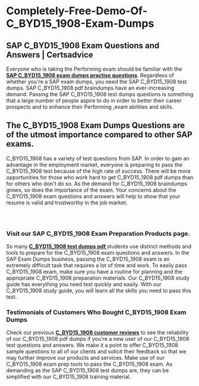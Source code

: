# Completely-Free-Demo-Of-C_BYD15_1908-Exam-Dumps
<h2><strong>SAP C_BYD15_1908 Exam Questions and Answers | Certsadvice</strong></h2> <p>Everyone who is taking the Performing exam should be familiar with the <a href="http://www.certsadvice.com/sap/c_byd15_1908-practice-questions"><strong>SAP C_BYD15_1908 exam dumps practise questions</strong></a>. Regardless of whether you&#39;re a SAP exam dumps, you need the SAP C_BYD15_1908 test dumps. SAP C_BYD15_1908 pdf braindumps have an ever-increasing demand. Passing the SAP C_BYD15_1908 test dumps questions is something that a large number of people aspire to do in order to better their career prospects and to enhance their Performing ,exam abilities and skills.</p> <h2><strong>The C_BYD15_1908 Exam Dumps Questions are of the utmost importance compared to other SAP exams.</strong></h2> <p>C_BYD15_1908 has a variety of test questions from SAP. In order to gain an advantage in the employment market, everyone is preparing to pass the C_BYD15_1908 test because of the high rate of success. There will be more opportunities for those who work hard to get C_BYD15_1908 pdf dumps than for others who don&#39;t do so. As the demand for C_BYD15_1908 braindumps grows, so does the importance of the exam. Your concerns about the C_BYD15_1908 exam questions and answers will help to show that your resume is valid and trustworthy in the job market.</p> <p><a href="http://www.certsadvice.com/sap/c_byd15_1908-practice-questions" style="display: block; padding: 1em 0; text-align: center; "><img alt="" src="https://1.bp.blogspot.com/-RUOr8Wn-CRk/YUYAxC8kcHI/AAAAAAAAAnw/F7BbdI3tw8QDj5z8iX0vQAioQzKiUxduwCLcBGAsYHQ/s0/unnamed.jpg" /></a></p> <h3><strong>Visit our SAP C_BYD15_1908 Exam Preparation Products page.</strong></h3> <p>So many <a href="http://www.certsadvice.com/sap/c_byd15_1908-practice-questions"><strong>C_BYD15_1908 test dumps pdf </strong></a>students use distinct methods and tools to prepare for the C_BYD15_1908 exam questions and answers. In the SAP Exam Dumps business, passing the C_BYD15_1908 exam is an extremely difficult task that requires a lot of time and work. To easily pass C_BYD15_1908 exam, make sure you have a routine for planning and the appropriate C_BYD15_1908 preparation materials. Our C_BYD15_1908 study guide has everything you need test quickly and easily. With our C_BYD15_1908 study guide, you will learn all the skills you need to pass this test.</p> <h3><strong>Testimonials of Customers Who Bought C_BYD15_1908 Exam Dumps</strong></h3> <p>Check our previous <a href="http://www.certsadvice.com/sap/c_byd15_1908-practice-questions"><strong>C_BYD15_1908 customer reviews</strong></a> to see the reliability of our C_BYD15_1908 pdf dumps if you&#39;re a new user of our C_BYD15_1908 test questions and answers. We make it a point to offer C_BYD15_1908 sample questions to all of our clients and solicit their feedback so that we may further improve our products and services. Make use of our C_BYD15_1908 exam prep tools to pass the C_BYD15_1908 exam. As demanding as the SAP C_BYD15_1908 test dumps are, they can be simplified with our C_BYD15_1908 training material.</p>
